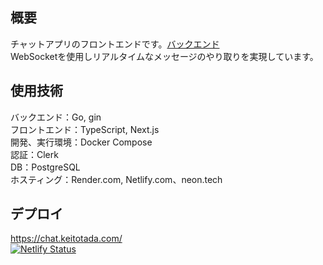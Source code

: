 ## 概要
チャットアプリのフロントエンドです。[バックエンド](https://github.com/comb19/chat_back)<br/>
WebSocketを使用しリアルタイムなメッセージのやり取りを実現しています。

## 使用技術
バックエンド：Go, gin<br/>
フロントエンド：TypeScript, Next.js<br/>
開発、実行環境：Docker Compose<br/>
認証：Clerk<br/>
DB：PostgreSQL<br/>
ホスティング：Render.com, Netlify.com、neon.tech<br/>

## デプロイ
https://chat.keitotada.com/ <br/>
[![Netlify Status](https://api.netlify.com/api/v1/badges/556e4093-a369-4223-9886-43b8ec1c2522/deploy-status)](https://app.netlify.com/projects/lucent-bonbon-308e95/deploys)
